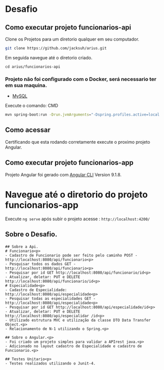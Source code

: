 # Desafio

## Como executar projeto funcionarios-api
Clone os Projetos para um diretorio qualquer em seu computador.

```bash
git clone https://github.com/jacksuh/arius.git
```

Em seguida navegue até o diretorio criado.
```
cd arius/funcionarios-api
```

### Projeto não foi configurado com o  Docker, será necessario ter em sua maquina.
- [MySQL](https://www.mysql.com/)

Execute o comando: CMD 
```bash
mvn spring-boot:run -Drun.jvmArguments="-Dspring.profiles.active=local
```

## Como acessar
Certificando que esta rodando corretamente execute o proximo projeto Angular.

## Como executar projeto funcionarios-app

Projeto Angular foi gerado com [Angular CLI](https://github.com/angular/angular-cli) Version 9.1.8.


# Navegue até o diretorio do projeto funcionarios-app

Execute `ng serve` após subir o projeto acesse : `http://localhost:4200/`


## Sobre o Desafio.<p>
    ## Sobre a Api.
    # Funcionario<p>
    - Cadastro de Funcionario pode ser feito pelo caminho POST - http://localhost:8080/api/funcionario<p> 
    - Pesquisar todos os dados GET - http://localhost:8080/api/funcionario<p>
    - Pesquisar por id GET http://localhost:8080/api/funcionario/id<p>
    - Atualizar, deletar: PUT e DELETE http://localhost:8080/api/funcionario/id<p>
    # Especialidade<p>
    - Cadastro de Especialidade: http://localhost:8080/api/especialidade<p>
    - Pesquisar todas as especialidades GET - http://localhost:8080/api/especialidade<p>
    - Pesquisar por id GET http://localhost:8080/api/especialidade/id<p>
    - Atualizar, deletar: PUT e DELETE http://localhost:8080/api/especialidar /id<p>
    - Utilizado estrutura MVC e utilização da classe DTO Data Transfer Object.<p>
    - Relacionamento de N-1 utilizando o Spring.<p>

    ## Sobre o Angular.<p>
    - Foi criado um projeto simples para validar a APIrest java.<p>
    - Adicionado no layout cadastro de Especialidade e cadastro de Funcionario.<p>

    ## Testes Unitario<p>
    - Testes realizados utilizando o Junit-4.
